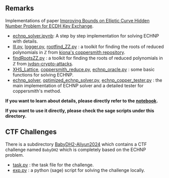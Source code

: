 ## Remarks

Implementations of paper  [Improving Bounds on Elliptic Curve Hidden Number Problem for ECDH Key Exchange](https://eprint.iacr.org/2022/1239.pdf).

- [echnp_solver.ipynb](./echnp_solver.ipynb): A step by step implementation for solving ECHNP with details.
- [lll.py](./lll.py), [logger.py](./logger.py), [rootfind_ZZ.py](./rootfind_ZZ.py) : a toolkit for finding the roots of reduced polynomials in $\mathbb{Z}$ from [kiona's coppersmith repository](https://github.com/kionactf/coppersmith).
- [findRootsZZ.py](./findRootsZZ.py) :  a toolkit for finding the roots of reduced polynomials in $\mathbb{Z}$ from [jvdsn-crypto-attacks](https://github.com/jvdsn/crypto-attacks/blob/master/shared/small_roots/__init__.py).
- [XHS_Lattice](./XHS_Lattice.py), [coppersmith_reduce.py](./coppersmith_reduce.py), [echnp_oracle.py](./echnp_oracle.py) : some basic functions for solving ECHNP.
- [echnp_solver](./echnp_solver.ipynb), [optimized_echnp_solver.py](./optimized_echnp_solver.py), [echnp_copper_tester.py](./echnp_copper_tester.py) : the main implementation of ECHNP solver and a detailed tester for coppersmith's method.


**If you want to learn about details, please directly refer to the [notebook](./echnp_solver.ipynb).**

**If you want to use it directly, please check the sage scripts under this directory.**

## CTF Challenges

There is a subdirectory [BabyDH2-Aliyun2024](./BabyDH2-Aliyun2024/) which contains a CTF challenge named `BabyDH2` which is completely based on the ECHNP problem.

- [task.py](./BabyDH2-Aliyun2024/task.py) : the task file for the challenge.
- [exp.py](./BabyDH2-Aliyun2024/exp.py) : a python (sage) script for solving the challenge locally.